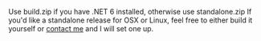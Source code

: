 Use build.zip if you have .NET 6 installed, otherwise use standalone.zip
If you'd like a standalone release for OSX or Linux, feel free to either build it yourself or [contact me](mailto:winggar1228@gmail.com) and I will set one up.
